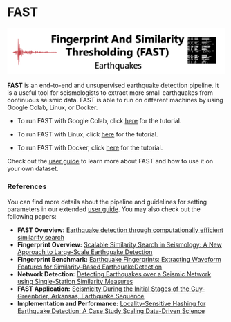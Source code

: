 # FAST  

![fast_index](docs/img/fast_index_page.png)  

**FAST** is an end-to-end and unsupervised earthquake detection pipeline. It is a useful tool for seismologists to extract more small earthquakes from continuous seismic data. FAST is able to run on different machines by using Google Colab, Linux, or Docker.  

* To run FAST with Google Colab, click [here](https://ttapparo.github.io/FAST/setup_colab/) for the tutorial.  

* To run FAST with Linux, click [here](https://ttapparo.github.io/FAST/setup_linux/) for the tutorial.  

* To run FAST with Docker, click [here](https://ttapparo.github.io/FAST/setup_docker/) for the tutorial.  

Check out the [user guide](https://ttapparo.github.io/FAST/) to learn more about FAST and how to use it on your own dataset.  

### References
You can find more details about the pipeline and guidelines for setting parameters in our extended [user guide](https://github.com/stanford-futuredata/quake/blob/master/FAST_userguide_v0.pdf). You may also check out the following papers:
+ **FAST Overview:** [Earthquake detection through computationally efficient similarity search](http://advances.sciencemag.org/content/1/11/e1501057)
+ **Fingerprint Overview:** [Scalable Similarity Search in Seismology: A New Approach to Large-Scale Earthquake Detection](https://link.springer.com/chapter/10.1007/978-3-319-46759-7_23)
+ **Fingerprint Benchmark:** [Earthquake Fingerprints: Extracting Waveform Features for Similarity-Based EarthquakeDetection](https://rdcu.be/8PqQ)
+ **Network Detection:** [Detecting Earthquakes over a Seismic Network using Single-Station Similarity Measures](https://doi.org/10.1093/gji/ggy100)
+ **FAST Application:** [Seismicity During the Initial Stages of the Guy‐Greenbrier, Arkansas, Earthquake Sequence](https://doi.org/10.1002/2017JB014946)
+ **Implementation and Performance:** [Locality-Sensitive Hashing for Earthquake Detection: A Case Study Scaling Data-Driven Science](http://www.vldb.org/pvldb/vol11/p1674-rong.pdf)
